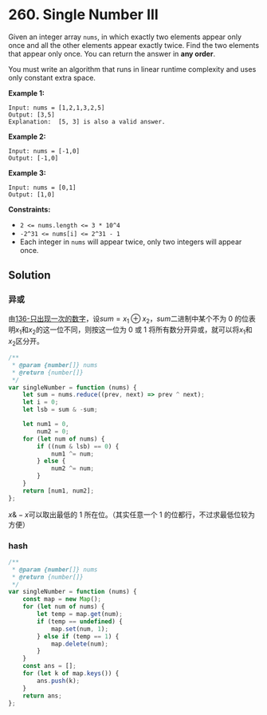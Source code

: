 # 260. Single Number III

Given an integer array `nums`, in which exactly two elements appear only once and all the other elements appear exactly twice. Find the two elements that appear only once. You can return the answer in **any order**.

You must write an algorithm that runs in linear runtime complexity and uses only constant extra space.

**Example 1:**

```
Input: nums = [1,2,1,3,2,5]
Output: [3,5]
Explanation:  [5, 3] is also a valid answer.
```

**Example 2:**

```
Input: nums = [-1,0]
Output: [-1,0]
```

**Example 3:**

```
Input: nums = [0,1]
Output: [1,0]
```

**Constraints:**

-   `2 <= nums.length <= 3 * 10^4`
-   `-2^31 <= nums[i] <= 2^31 - 1`
-   Each integer in `nums` will appear twice, only two integers will appear once.

## Solution

### 异或

由[136-只出现一次的数字](https://leetcode-cn.com/problems/single-number/)，设$sum=x_{1}\oplus x_{2}$，$sum$二进制中某个不为 0 的位表明$x_{1}$和$x_{2}$的这一位不同，则按这一位为 0 或 1 将所有数分开异或，就可以将$x_{1}$和$x_{2}$区分开。

```javascript
/**
 * @param {number[]} nums
 * @return {number[]}
 */
var singleNumber = function (nums) {
    let sum = nums.reduce((prev, next) => prev ^ next);
    let i = 0;
    let lsb = sum & -sum;

    let num1 = 0,
        num2 = 0;
    for (let num of nums) {
        if ((num & lsb) == 0) {
            num1 ^= num;
        } else {
            num2 ^= num;
        }
    }
    return [num1, num2];
};
```

$x\&-x$可以取出最低的 1 所在位。（其实任意一个 1 的位都行，不过求最低位较为方便）

### hash

```javascript
/**
 * @param {number[]} nums
 * @return {number[]}
 */
var singleNumber = function (nums) {
    const map = new Map();
    for (let num of nums) {
        let temp = map.get(num);
        if (temp == undefined) {
            map.set(num, 1);
        } else if (temp == 1) {
            map.delete(num);
        }
    }
    const ans = [];
    for (let k of map.keys()) {
        ans.push(k);
    }
    return ans;
};
```
